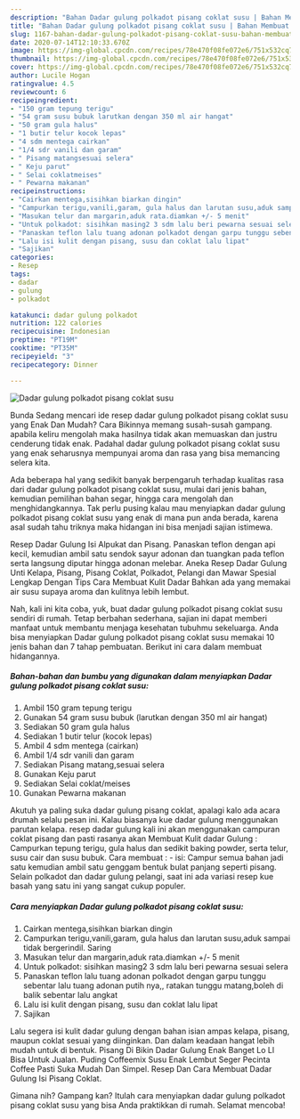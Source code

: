 ```yaml
---
description: "Bahan Dadar gulung polkadot pisang coklat susu | Bahan Membuat Dadar gulung polkadot pisang coklat susu Yang Lezat Sekali"
title: "Bahan Dadar gulung polkadot pisang coklat susu | Bahan Membuat Dadar gulung polkadot pisang coklat susu Yang Lezat Sekali"
slug: 1167-bahan-dadar-gulung-polkadot-pisang-coklat-susu-bahan-membuat-dadar-gulung-polkadot-pisang-coklat-susu-yang-lezat-sekali
date: 2020-07-14T12:10:33.670Z
image: https://img-global.cpcdn.com/recipes/78e470f08fe072e6/751x532cq70/dadar-gulung-polkadot-pisang-coklat-susu-foto-resep-utama.jpg
thumbnail: https://img-global.cpcdn.com/recipes/78e470f08fe072e6/751x532cq70/dadar-gulung-polkadot-pisang-coklat-susu-foto-resep-utama.jpg
cover: https://img-global.cpcdn.com/recipes/78e470f08fe072e6/751x532cq70/dadar-gulung-polkadot-pisang-coklat-susu-foto-resep-utama.jpg
author: Lucile Hogan
ratingvalue: 4.5
reviewcount: 6
recipeingredient:
- "150 gram tepung terigu"
- "54 gram susu bubuk larutkan dengan 350 ml air hangat"
- "50 gram gula halus"
- "1 butir telur kocok lepas"
- "4 sdm mentega cairkan"
- "1/4 sdr vanili dan garam"
- " Pisang matangsesuai selera"
- " Keju parut"
- " Selai coklatmeises"
- " Pewarna makanan"
recipeinstructions:
- "Cairkan mentega,sisihkan biarkan dingin"
- "Campurkan terigu,vanili,garam, gula halus dan larutan susu,aduk sampai tidak bergerindil. Saring"
- "Masukan telur dan margarin,aduk rata.diamkan +/- 5 menit"
- "Untuk polkadot: sisihkan masing2 3 sdm lalu beri pewarna sesuai selera"
- "Panaskan teflon lalu tuang adonan polkadot dengan garpu tunggu sebentar lalu tuang adonan putih nya,, ratakan tunggu matang,boleh di balik sebentar lalu angkat"
- "Lalu isi kulit dengan pisang, susu dan coklat lalu lipat"
- "Sajikan"
categories:
- Resep
tags:
- dadar
- gulung
- polkadot

katakunci: dadar gulung polkadot 
nutrition: 122 calories
recipecuisine: Indonesian
preptime: "PT19M"
cooktime: "PT35M"
recipeyield: "3"
recipecategory: Dinner

---
```



![Dadar gulung polkadot pisang coklat susu](https://img-global.cpcdn.com/recipes/78e470f08fe072e6/751x532cq70/dadar-gulung-polkadot-pisang-coklat-susu-foto-resep-utama.jpg)

Bunda Sedang mencari ide resep dadar gulung polkadot pisang coklat susu yang Enak Dan Mudah? Cara Bikinnya memang susah-susah gampang. apabila keliru mengolah maka hasilnya tidak akan memuaskan dan justru cenderung tidak enak. Padahal dadar gulung polkadot pisang coklat susu yang enak seharusnya mempunyai aroma dan rasa yang bisa memancing selera kita.

Ada beberapa hal yang sedikit banyak berpengaruh terhadap kualitas rasa dari dadar gulung polkadot pisang coklat susu, mulai dari jenis bahan, kemudian pemilihan bahan segar, hingga cara mengolah dan menghidangkannya. Tak perlu pusing kalau mau menyiapkan dadar gulung polkadot pisang coklat susu yang enak di mana pun anda berada, karena asal sudah tahu triknya maka hidangan ini bisa menjadi sajian istimewa.

Resep Dadar Gulung Isi Alpukat dan Pisang. Panaskan teflon dengan api kecil, kemudian ambil satu sendok sayur adonan dan tuangkan pada teflon serta langsung diputar hingga adonan melebar. Aneka Resep Dadar Gulung Unti Kelapa, Pisang, Pisang Coklat, Polkadot, Pelangi dan Mawar Spesial Lengkap Dengan Tips Cara Membuat Kulit Dadar Bahkan ada yang memakai air susu supaya aroma dan kulitnya lebih lembut.


Nah, kali ini kita coba, yuk, buat dadar gulung polkadot pisang coklat susu sendiri di rumah. Tetap berbahan sederhana, sajian ini dapat memberi manfaat untuk membantu menjaga kesehatan tubuhmu sekeluarga. Anda bisa menyiapkan Dadar gulung polkadot pisang coklat susu memakai 10 jenis bahan dan 7 tahap pembuatan. Berikut ini cara dalam membuat hidangannya.

<!--inarticleads1-->

##### Bahan-bahan dan bumbu yang digunakan dalam menyiapkan Dadar gulung polkadot pisang coklat susu:

1. Ambil 150 gram tepung terigu
1. Gunakan 54 gram susu bubuk (larutkan dengan 350 ml air hangat)
1. Sediakan 50 gram gula halus
1. Sediakan 1 butir telur (kocok lepas)
1. Ambil 4 sdm mentega (cairkan)
1. Ambil 1/4 sdr vanili dan garam
1. Sediakan  Pisang matang,sesuai selera
1. Gunakan  Keju parut
1. Sediakan  Selai coklat/meises
1. Gunakan  Pewarna makanan


Akutuh ya paling suka dadar gulung pisang coklat, apalagi kalo ada acara drumah selalu pesan ini. Kalau biasanya kue dadar gulung menggunakan parutan kelapa. resep dadar gulung kali ini akan menggunakan campuran coklat pisang dan pasti rasanya akan Membuat Kulit dadar Gulung : Campurkan tepung terigu, gula halus dan sedikit baking powder, serta telur, susu cair dan susu bubuk. Cara membuat : - isi: Campur semua bahan jadi satu kemudian ambil satu genggam bentuk bulat panjang seperti pisang. Selain polkadot dan dadar gulung pelangi, saat ini ada variasi resep kue basah yang satu ini yang sangat cukup populer. 

<!--inarticleads2-->

##### Cara menyiapkan Dadar gulung polkadot pisang coklat susu:

1. Cairkan mentega,sisihkan biarkan dingin
1. Campurkan terigu,vanili,garam, gula halus dan larutan susu,aduk sampai tidak bergerindil. Saring
1. Masukan telur dan margarin,aduk rata.diamkan +/- 5 menit
1. Untuk polkadot: sisihkan masing2 3 sdm lalu beri pewarna sesuai selera
1. Panaskan teflon lalu tuang adonan polkadot dengan garpu tunggu sebentar lalu tuang adonan putih nya,, ratakan tunggu matang,boleh di balik sebentar lalu angkat
1. Lalu isi kulit dengan pisang, susu dan coklat lalu lipat
1. Sajikan


Lalu segera isi kulit dadar gulung dengan bahan isian ampas kelapa, pisang, maupun coklat sesuai yang diinginkan. Dan dalam keadaan hangat lebih mudah untuk di bentuk. Pisang Di Bikin Dadar Gulung Enak Banget Lo Ll Bisa Untuk Jualan. Puding Coffeemix Susu Enak Lembut Seger Pecinta Coffee Pasti Suka Mudah Dan Simpel. Resep Dan Cara Membuat Dadar Gulung Isi Pisang Coklat. 

Gimana nih? Gampang kan? Itulah cara menyiapkan dadar gulung polkadot pisang coklat susu yang bisa Anda praktikkan di rumah. Selamat mencoba!

